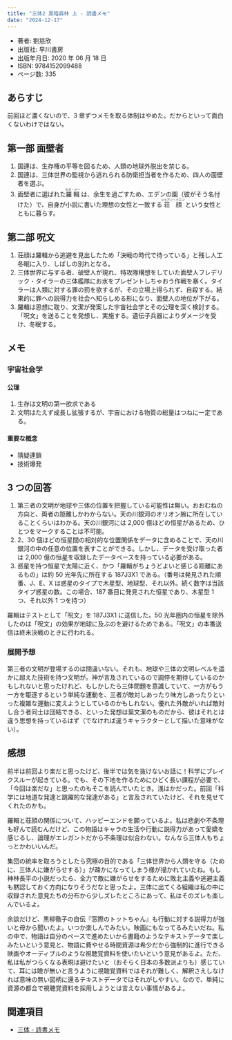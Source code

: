 ```yaml
---
title: "三体2 黒暗森林 上 - 読書メモ"
date: "2024-12-17"
---
```

- 著者: 劉慈欣
- 出版社: 早川書房
- 出版年月日: 2020 年 06 月 18 日
- ISBN: 9784152099488
- ページ数: 335

## あらすじ

前回ほど濃くないので、3 章ずつメモを取る体制はやめた。だからといって面白くないわけではない。

## 第一部 面壁者

1. 国連は、生存権の平等を図るため、人類の地球外脱出を禁じる。
2. 国連は、三体世界の監視から逃れられる防衛担当者を作るため、四人の面壁者を選ぶ。
3. 面壁者に選ばれた<ruby>羅輯<rp>(</rp><rt>ルオ・ジー</rt><rp>)</rp> </ruby>は、余生を過ごすため、エデンの園（彼がそう名付けた）で、自身が小説に書いた理想の女性と一致する<ruby>荘顔<rp>(</rp><rt>ジュアン・イエン</rt><rp>)</rp> </ruby>という女性とともに暮らす。

## 第二部 呪文

1. 荘顔は羅輯から逃避を見出したため「決戦の時代で待っている」と残し人工冬眠に入り、しばしの別れとなる。
2. 三体世界に与する者、破壁人が現れ、特攻隊構想をしていた面壁人フレデリック・タイラーの三体艦隊にお水をプレゼントしちゃおう作戦を暴く。タイラーは人類に対する罪の罰を欲するが、その立場上得られず、自殺する。結果的に罪への説得力を社会へ知らしめる形になり、面壁人の地位が下がる。
3. 羅輯は思想に耽り、文潔が発案した宇宙社会学とその公理を深く検討する。「呪文」を送ることを発想し、実施する。遺伝子兵器によりダメージを受け、冬眠する。

## メモ

### 宇宙社会学

#### 公理

1. 生存は文明の第一欲求である
2. 文明はたえず成長し拡張するが、宇宙における物質の総量はつねに一定である。

#### 重要な概念

- 猜疑連鎖
- 技術爆発

## 3 つの回答

1. 第三者の文明が地球や三体の位置を把握している可能性は無い。おおむねの方向と、両者の距離しかわからない。天の川銀河のオリオン腕に所在していることくらいはわかる。天の川銀河には 2,000 億ほどの恒星があるため、ひとつをマークすることは不可能。
2. 2、30 個ほどの恒星間の相対的な位置関係をデータに含めることで、天の川銀河の中の任意の位置を表すことができる。しかし、データを受け取った者は 2,000 億の恒星を収録したデータベースを持っている必要がある。
3. 惑星を持つ恒星で太陽に近く、かつ「羅輯がちょうどよいと感じる距離にあるもの」は約 50 光年先に所在する 187J3X1 である。（番号は発見された順番、J、E、X は惑星のタイプで木星型、地球型、それ以外。続く数字は当該タイプ惑星の数。この場合、187 番目に発見された恒星であり、木星型 1 つ、それ以外 1 つを持つ）

羅輯はテストとして「呪文」を 187J3X1 に送信した。50 光年圏内の恒星を除外したのは「呪文」の効果が地球に及ぶのを避けるためである。「呪文」の本番送信は終末決戦のときに行われる。

### 展開予想

第三者の文明が登場するのは間違いない。それも、地球や三体の文明レベルを遥かに超えた技術を持つ文明が。神が言及されているので調停を期待しているのかもしれないと思ったけれど、もしかしたら三体問題を意識していて、一方がもう一方を駆逐するという単純な運動を、三者が敵対しあったり味方しあったりといった複雑な運動に変えようとしているのかもしれない。優れた外敵がいれば敵対し合う者同士は団結できる、といった発想は葉文潔のものだから、彼はそれとは違う思想を持っているはず（でなければ違うキャラクターとして描いた意味がない）。

## 感想

前半は前回より楽だと思ったけど、後半では気を抜けないお話に！科学にブレイクスルーが起きている。でも、その下地を作るためにひどく長い課程が必要で、「今回は楽だな」と思ったのもそこを読んでいたとき。浅はかだった。前回「科学には地道な発達と跳躍的な発達がある」と言及されていたけど、それを見せてくれたのかも。

羅輯と荘顔の関係について、ハッピーエンドを願っているよ。私は悲劇や不条理も好んで読むんだけど、この物語はキャラの生活や行動に説得力があって愛嬌を感じるし、論理がエレガントだから不条理は似合わない。なんなら三体人もちょっとかわいいんだ。

集団の統率を取ろうとしたら究極の目的である「三体世界から人類を守る（ために、三体人に嫌がらせする）」が疎かになってしまう様が描かれていたね。もし神林長平の小説だったら、全力で敵に嫌がらせをするために敗北主義や逃避主義も黙認しておく方向になりそうだなと思ったよ。三体に出てくる組織は私の中に収録された意見たちの分布から少しズレたところにあって、私はそのズレも楽しんでいるよ。

余談だけど、黒柳徹子の自伝『窓際のトットちゃん』も行動に対する説得力が強いと母から聞いたよ。いつか楽しんでみたい。映画にもなってるみたいだね。私の中で、物語は自分のペースで進めたいから書籍のようなテキストデータで楽しみたいという意見と、物語に費やせる時間資源は希少だから強制的に進行できる映画やオーディブルのような視聴覚資料を使いたいという意見があるよ。ただ、私は私がつらくなる表現は避けたいと（おそらく日本の多数派よりも）感じていて、耳には瞼が無いと言うように視聴覚資料ではそれが難しく、解釈さえしなければ意味の無い図柄に還るテキストデータではそれがしやすい。なので、単純に資源の都合で視聴覚資料を採用しようとは言えない事情があるよ。

## 関連項目

- [三体 - 読書メモ](20241217-the-three-body-problem-1.md)